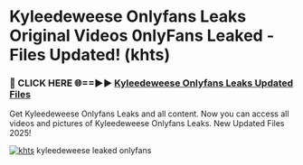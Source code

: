 # Kyleedeweese Onlyfans Leaks Original Videos 0nlyFans Leaked - Files Updated! (khts)

<h3>🔴 CLICK HERE 🌐==►► <a href="https://tinyurl.com/4seja8ks" rel="nofollow">Kyleedeweese Onlyfans Leaks Updated Files</a></h3>

Get Kyleedeweese Onlyfans Leaks and all content. Now you can access all videos and pictures of Kyleedeweese Onlyfans Leaks. New Updated Files 2025!

[![khts](https://i.imgur.com/EWjZXRe.gif)](https://tinyurl.com/4seja8ks)
kyleedeweese leaked onlyfans